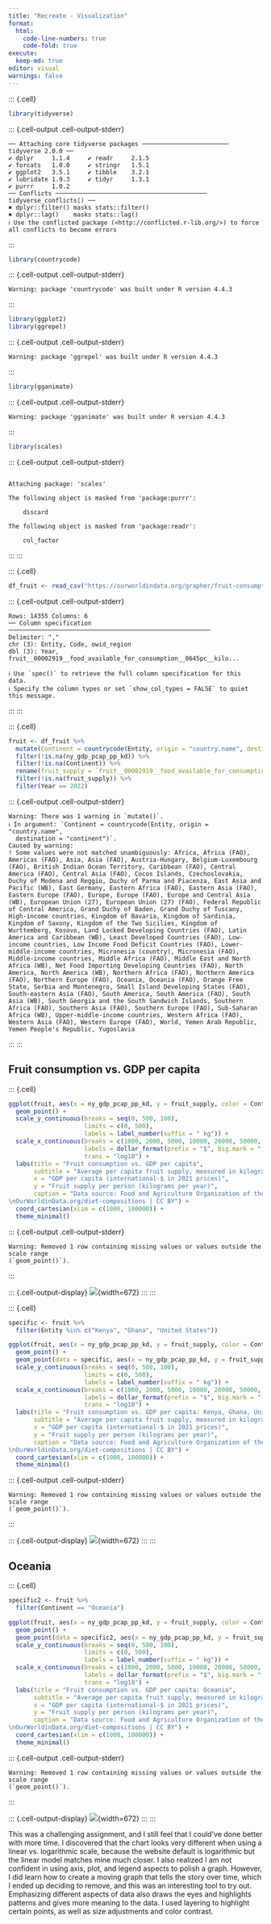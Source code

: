 ```yaml
---
title: "Recreate - Visualization"
format: 
  html:
    code-line-numbers: true
    code-fold: true
execute: 
  keep-md: true
editor: visual
warnings: false
---
```



::: {.cell}

```{.r .cell-code}
library(tidyverse)
```

::: {.cell-output .cell-output-stderr}

```
── Attaching core tidyverse packages ──────────────────────── tidyverse 2.0.0 ──
✔ dplyr     1.1.4     ✔ readr     2.1.5
✔ forcats   1.0.0     ✔ stringr   1.5.1
✔ ggplot2   3.5.1     ✔ tibble    3.2.1
✔ lubridate 1.9.3     ✔ tidyr     1.3.1
✔ purrr     1.0.2     
── Conflicts ────────────────────────────────────────── tidyverse_conflicts() ──
✖ dplyr::filter() masks stats::filter()
✖ dplyr::lag()    masks stats::lag()
ℹ Use the conflicted package (<http://conflicted.r-lib.org/>) to force all conflicts to become errors
```


:::

```{.r .cell-code}
library(countrycode)
```

::: {.cell-output .cell-output-stderr}

```
Warning: package 'countrycode' was built under R version 4.4.3
```


:::

```{.r .cell-code}
library(ggplot2)
library(ggrepel)
```

::: {.cell-output .cell-output-stderr}

```
Warning: package 'ggrepel' was built under R version 4.4.3
```


:::

```{.r .cell-code}
library(gganimate)
```

::: {.cell-output .cell-output-stderr}

```
Warning: package 'gganimate' was built under R version 4.4.3
```


:::

```{.r .cell-code}
library(scales)
```

::: {.cell-output .cell-output-stderr}

```

Attaching package: 'scales'

The following object is masked from 'package:purrr':

    discard

The following object is masked from 'package:readr':

    col_factor
```


:::
:::

::: {.cell}

```{.r .cell-code}
df_fruit <- read_csv("https://ourworldindata.org/grapher/fruit-consumption-vs-gdp-per-capita.csv?v=1&csvType=full&useColumnShortNames=true")
```

::: {.cell-output .cell-output-stderr}

```
Rows: 14355 Columns: 6
── Column specification ────────────────────────────────────────────────────────
Delimiter: ","
chr (3): Entity, Code, owid_region
dbl (3): Year, fruit__00002919__food_available_for_consumption__0645pc__kilo...

ℹ Use `spec()` to retrieve the full column specification for this data.
ℹ Specify the column types or set `show_col_types = FALSE` to quiet this message.
```


:::
:::

::: {.cell}

```{.r .cell-code}
fruit <- df_fruit %>%
  mutate(Continent = countrycode(Entity, origin = "country.name", destination = "continent")) %>% 
  filter(!is.na(ny_gdp_pcap_pp_kd)) %>%
  filter(!is.na(Continent)) %>% 
  rename(fruit_supply = `fruit__00002919__food_available_for_consumption__0645pc__kilograms_per_year_per_capita`) %>%
  filter(!is.na(fruit_supply)) %>% 
  filter(Year == 2022)
```

::: {.cell-output .cell-output-stderr}

```
Warning: There was 1 warning in `mutate()`.
ℹ In argument: `Continent = countrycode(Entity, origin = "country.name",
  destination = "continent")`.
Caused by warning:
! Some values were not matched unambiguously: Africa, Africa (FAO), Americas (FAO), Asia, Asia (FAO), Austria-Hungary, Belgium-Luxembourg (FAO), British Indian Ocean Territory, Caribbean (FAO), Central America (FAO), Central Asia (FAO), Cocos Islands, Czechoslovakia, Duchy of Modena and Reggio, Duchy of Parma and Piacenza, East Asia and Pacific (WB), East Germany, Eastern Africa (FAO), Eastern Asia (FAO), Eastern Europe (FAO), Europe, Europe (FAO), Europe and Central Asia (WB), European Union (27), European Union (27) (FAO), Federal Republic of Central America, Grand Duchy of Baden, Grand Duchy of Tuscany, High-income countries, Kingdom of Bavaria, Kingdom of Sardinia, Kingdom of Saxony, Kingdom of the Two Sicilies, Kingdom of Wurttemberg, Kosovo, Land Locked Developing Countries (FAO), Latin America and Caribbean (WB), Least Developed Countries (FAO), Low-income countries, Low Income Food Deficit Countries (FAO), Lower-middle-income countries, Micronesia (country), Micronesia (FAO), Middle-income countries, Middle Africa (FAO), Middle East and North Africa (WB), Net Food Importing Developing Countries (FAO), North America, North America (WB), Northern Africa (FAO), Northern America (FAO), Northern Europe (FAO), Oceania, Oceania (FAO), Orange Free State, Serbia and Montenegro, Small Island Developing States (FAO), South-eastern Asia (FAO), South America, South America (FAO), South Asia (WB), South Georgia and the South Sandwich Islands, Southern Africa (FAO), Southern Asia (FAO), Southern Europe (FAO), Sub-Saharan Africa (WB), Upper-middle-income countries, Western Africa (FAO), Western Asia (FAO), Western Europe (FAO), World, Yemen Arab Republic, Yemen People's Republic, Yugoslavia
```


:::
:::


## Fruit consumption vs. GDP per capita


::: {.cell}

```{.r .cell-code}
ggplot(fruit, aes(x = ny_gdp_pcap_pp_kd, y = fruit_supply, color = Continent)) +
  geom_point() +
  scale_y_continuous(breaks = seq(0, 500, 100),
                     limits = c(0, 500),
                     labels = label_number(suffix = " kg")) +
  scale_x_continuous(breaks = c(1000, 2000, 5000, 10000, 20000, 50000, 100000),
                     labels = dollar_format(prefix = "$", big.mark = ",", accuracy = 1),
                     trans = "log10") +
  labs(title = "Fruit consumption vs. GDP per capita",
       subtitle = "Average per capita fruit supply, measured in kilograms per year versus gross domestic product (GDP) per capita, adjusted \nfor inflation and for differences in living costs between countries.",
       x = "GDP per capita (international-$ in 2021 prices)", 
       y = "Fruit supply per person (kilograms per year)",
       caption = "Data source: Food and Agriculture Organization of the United Nations (2024); Data compiled from multiple sources by World Bank (2025) – Learn more about this data \nNote: GDP per capita is expressed in international-$ at 2021 prices.
\nOurWorldinData.org/diet-compositions | CC BY") +
  coord_cartesian(xlim = c(1000, 100000)) +
  theme_minimal()
```

::: {.cell-output .cell-output-stderr}

```
Warning: Removed 1 row containing missing values or values outside the scale range
(`geom_point()`).
```


:::

::: {.cell-output-display}
![](Recreate-Fruit-Visualization_files/figure-html/unnamed-chunk-4-1.png){width=672}
:::
:::

::: {.cell}

```{.r .cell-code}
specific <- fruit %>% 
  filter(Entity %in% c("Kenya", "Ghana", "United States"))

ggplot(fruit, aes(x = ny_gdp_pcap_pp_kd, y = fruit_supply, color = Continent)) +
  geom_point() +
  geom_point(data = specific, aes(x = ny_gdp_pcap_pp_kd, y = fruit_supply), pch = 21, size = 2, color = "black") +
  scale_y_continuous(breaks = seq(0, 500, 100),
                     limits = c(0, 500),
                     labels = label_number(suffix = " kg")) +
  scale_x_continuous(breaks = c(1000, 2000, 5000, 10000, 20000, 50000, 100000),
                     labels = dollar_format(prefix = "$", big.mark = ",", accuracy = 1),
                     trans = "log10") +
  labs(title = "Fruit consumption vs. GDP per capita: Kenya, Ghana, United States",
       subtitle = "Average per capita fruit supply, measured in kilograms per year versus gross domestic product (GDP) per capita, adjusted \nfor inflation and for differences in living costs between countries.",
       x = "GDP per capita (international-$ in 2021 prices)", 
       y = "Fruit supply per person (kilograms per year)",
       caption = "Data source: Food and Agriculture Organization of the United Nations (2024); Data compiled from multiple sources by World Bank (2025) – Learn more about this data \nNote: GDP per capita is expressed in international-$ at 2021 prices.
\nOurWorldinData.org/diet-compositions | CC BY") +
  coord_cartesian(xlim = c(1000, 100000)) +
  theme_minimal()
```

::: {.cell-output .cell-output-stderr}

```
Warning: Removed 1 row containing missing values or values outside the scale range
(`geom_point()`).
```


:::

::: {.cell-output-display}
![](Recreate-Fruit-Visualization_files/figure-html/unnamed-chunk-5-1.png){width=672}
:::
:::


## Oceania


::: {.cell}

```{.r .cell-code}
specific2 <- fruit %>% 
  filter(Continent == "Oceania")

ggplot(fruit, aes(x = ny_gdp_pcap_pp_kd, y = fruit_supply, color = Continent)) +
  geom_point() +
  geom_point(data = specific2, aes(x = ny_gdp_pcap_pp_kd, y = fruit_supply), pch = 21, size = 2, color = "black") +
  scale_y_continuous(breaks = seq(0, 500, 100),
                     limits = c(0, 500),
                     labels = label_number(suffix = " kg")) +
  scale_x_continuous(breaks = c(1000, 2000, 5000, 10000, 20000, 50000, 100000),
                     labels = dollar_format(prefix = "$", big.mark = ",", accuracy = 1),
                     trans = "log10") +
  labs(title = "Fruit consumption vs. GDP per capita: Oceania",
       subtitle = "Average per capita fruit supply, measured in kilograms per year versus gross domestic product (GDP) per capita, adjusted \nfor inflation and for differences in living costs between countries.",
       x = "GDP per capita (international-$ in 2021 prices)", 
       y = "Fruit supply per person (kilograms per year)",
       caption = "Data source: Food and Agriculture Organization of the United Nations (2024); Data compiled from multiple sources by World Bank (2025) – Learn more about this data \nNote: GDP per capita is expressed in international-$ at 2021 prices.
\nOurWorldinData.org/diet-compositions | CC BY") +
  coord_cartesian(xlim = c(1000, 100000)) +
  theme_minimal()
```

::: {.cell-output .cell-output-stderr}

```
Warning: Removed 1 row containing missing values or values outside the scale range
(`geom_point()`).
```


:::

::: {.cell-output-display}
![](Recreate-Fruit-Visualization_files/figure-html/unnamed-chunk-6-1.png){width=672}
:::
:::


This was a challenging assignment, and I still feel that I could've done better with more time. I discovered that the chart looks very different when using a linear vs. logarithmic scale, because the website default is logarithmic but the linear model matches mine much closer. I also realized I am not confident in using axis, plot, and legend aspects to polish a graph. However, I did learn how to create a moving graph that tells the story over time, which I ended up deciding to remove, and this was an interesting tool to try out. Emphasizing different aspects of data also draws the eyes and highlights patterns and gives more meaning to the data. I used layering to highlight certain points, as well as size adjustments and color contrast.
